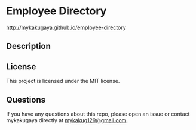 # Employee Directory

http://mykakugaya.github.io/employee-directory

## Description

## License
This project is licensed under the MIT license.

## Questions
If you have any questions about this repo, please open an issue or contact mykakugaya directly at mykakug129@gmail.com.